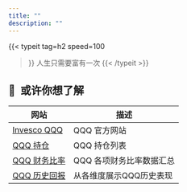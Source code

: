 ```yaml
---
title: ""
description: ""
---
```


{{< typeit 
  tag=h2
  speed=100
>}}
人生只需要富有一次
{{< /typeit >}}

<!-- TradingView Widget BEGIN -->
<div class="tradingview-widget-container">
  <script type="text/javascript" src="https://s3.tradingview.com/external-embedding/embed-widget-mini-symbol-overview.js" async>
  </script>
</div>
<!-- TradingView Widget END -->

## 🔗&nbsp;&nbsp;或许你想了解

| 网站 | 描述 |
|---|---|
| [Invesco QQQ](https://www.invesco.com/us/financial-products/etfs/product-detail?audienceType=Investor&productId=ETF-QQQ) | QQQ 官方网站 |
| [QQQ 持仓](https://www.invesco.com/us/financial-products/etfs/holdings?audienceType=Investor&ticker=QQQ) | QQQ 持仓列表 | 
| [QQQ 财务比率](https://marketchameleon.com/Overview/QQQ/ETF-Financial-Ratios/) | QQQ 各项财务比率数据汇总 | 
| [QQQ 历史回报](https://www.lazyportfolioetf.com/etf/invesco-qqq-trust-qqq/) | 从各维度展示QQQ历史表现 |
